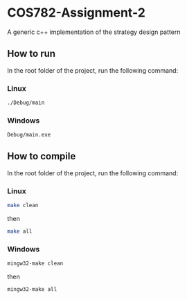 # COS782-Assignment-2
A generic c++ implementation of the strategy design pattern

## How to run

In the root folder of the project, run the following command:

### Linux

```bash
./Debug/main
```

### Windows

```bash
Debug/main.exe
```

## How to compile

In the root folder of the project, run the following command:

### Linux

```bash
make clean
```

then 

```bash
make all
```

### Windows

```bash
mingw32-make clean
```

then 

```bash
mingw32-make all
```

